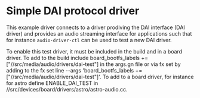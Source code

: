 # Simple DAI protocol driver

This example driver connects to a driver prodiving the DAI interface (DAI
driver) and provides an audio streaming interface for applications such that for
instance `audio-driver-ctl` can be used to test a new DAI driver.

To enable this test driver, it must be included in the build and in a board
driver. To add to the build include
board_bootfs_labels += ["//src/media/audio/drivers/dai-test"]
in the args.gn file or via fx set by adding to the fx set line
--args 'board_bootfs_labels += ["//src/media/audio/drivers/dai-test"]'.
To add to a board driver, for instance for astro define ENABLE_DAI_TEST in
//src/devices/board/drivers/astro/astro-audio.cc.
